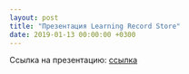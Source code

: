 ```yaml
---
layout: post
title: "Презентация Learning Record Store"
date: 2019-01-13 00:00:00 +0300
---
```


Ссылка на презентацию: [ссылка](https://orlov-p18.github.io/lrs_presentation/#)

